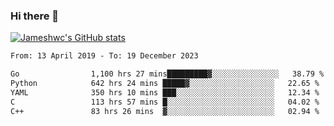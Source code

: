 ### Hi there 👋

[![Jameshwc's GitHub stats](https://github-readme-stats.vercel.app/api?username=jameshwc)](https://github.com/anuraghazra/github-readme-stats)

<!--START_SECTION:waka-->

```txt
From: 13 April 2019 - To: 19 December 2023

Go                1,100 hrs 27 mins█████████▓░░░░░░░░░░░░░░░   38.79 %
Python            642 hrs 24 mins █████▓░░░░░░░░░░░░░░░░░░░   22.65 %
YAML              350 hrs 10 mins ███░░░░░░░░░░░░░░░░░░░░░░   12.34 %
C                 113 hrs 57 mins █░░░░░░░░░░░░░░░░░░░░░░░░   04.02 %
C++               83 hrs 26 mins  ▓░░░░░░░░░░░░░░░░░░░░░░░░   02.94 %
```

<!--END_SECTION:waka-->
